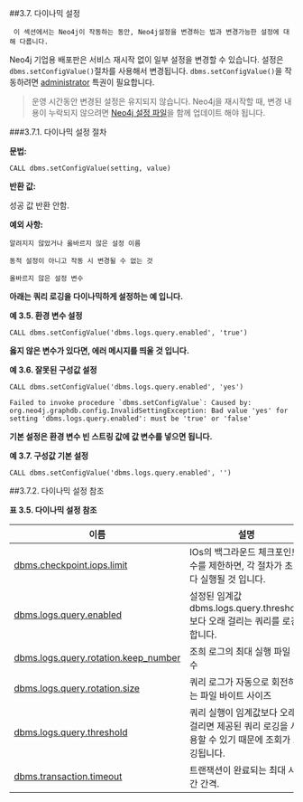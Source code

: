 ##3.7. 다이나믹 설정

```
 이 섹션에서는 Neo4j이 작동하는 동안, Neo4j설정을 변경하는 법과 변경가능한 설정에 대해 다룹니다.
```

Neo4j 기업용 배포판은 서비스 재시작 없이 일부 설정을 변경할 수 있습니다. 설정은 ```dbms.setConfigValue()```절차를 사용해서 변경됩니다. ```dbms.setConfigValue()```을 작동하려면 [administrator]("https://neo4j.com/docs/operations-manual/current/security/authentication-authorization/terminology/#term-administrator") 특권이 필요합니다. 


> 운영 시간동안 변경된 설정은 유지되지 않습니다. Neo4j을 재시작할 때, 변경 내용이 누락되지 않으려면 [Neo4j 설정 파일]("https://neo4j.com/docs/operations-manual/current/configuration/file-locations/#file-locations-configuration")을 함께 업데이트 해야 됩니다.


###3.7.1. 다이나믹 설정 절차

**문법:**

```CALL dbms.setConfigValue(setting, value)```

**반환 값:**

성공 값 반환 안함.

**예외 사항:**

```
알려지지 않았거나 옳바르지 않은 설정 이름
```

```
동적 설정이 아니고 작동 시 변경될 수 없는 것
```

```
올바르지 않은 설정 변수
```

**아래는 쿼리 로깅을 다이나믹하게 설정하는 예 입니다.**

**예 3.5. 환경 변수 설정**

```CALL dbms.setConfigValue('dbms.logs.query.enabled', 'true')```

**옳지 않은 변수가 있다면, 에러 메시지를 띄울 것 입니다.**

**예 3.6. 잘못된 구성값 설정**

```CALL dbms.setConfigValue('dbms.logs.query.enabled', 'yes')```

```
Failed to invoke procedure `dbms.setConfigValue`: Caused by: org.neo4j.graphdb.config.InvalidSettingException: Bad value 'yes' for setting 'dbms.logs.query.enabled': must be 'true' or 'false'
```

**기본 설정은 환경 변수 빈 스트링 값에 값 변수를 넣으면 됩니다.**

**예 3.7. 구성값 기본 설정**
```
CALL dbms.setConfigValue('dbms.logs.query.enabled', '')
```


##3.7.2. 다이나믹 설정 참조

**표 3.5. 다이나믹 설정 참조**

| 이름                                                         | 설명                                                         |
| ------------------------------------------------------------ | ------------------------------------------------------------ |
| [dbms.checkpoint.iops.limit]("https://neo4j.com/docs/operations-manual/current/reference/configuration-settings/#config_dbms.checkpoint.iops.limit") | IOs의 백그라운드 체크포인트 수를 제한하면, 각 절차가 초마다 실행될 것 입니다. |
| [dbms.logs.query.enabled]("https://neo4j.com/docs/operations-manual/current/reference/configuration-settings/#config_dbms.logs.query.enabled") | 설정된 임계값 dbms.logs.query.threshold 보다 오래 걸리는 쿼리를 로깅합니다. |
| [dbms.logs.query.rotation.keep_number]("https://neo4j.com/docs/operations-manual/current/reference/configuration-settings/#config_dbms.logs.query.rotation.keep_number") | 조희 로그의 최대 실행 파일 개수                     |
| [dbms.logs.query.rotation.size]("https://neo4j.com/docs/operations-manual/current/reference/configuration-settings/#config_dbms.logs.query.rotation.size") | 쿼리 로그가 자동으로 회전하는 파일 바이트 사이즈                   |
| [dbms.logs.query.threshold]("https://neo4j.com/docs/operations-manual/current/reference/configuration-settings/#config_dbms.logs.query.threshold") | 쿼리 실행이 임계값보다 오래 걸리면 제공된 쿼리 로깅을 사용할 수 있기 때문에 조회가 로깅됩니다. |
| [dbms.transaction.timeout]("https://neo4j.com/docs/operations-manual/current/reference/configuration-settings/#config_dbms.transaction.timeout") | 트랜잭션이 완료되는 최대 시간 간격.                          |

 